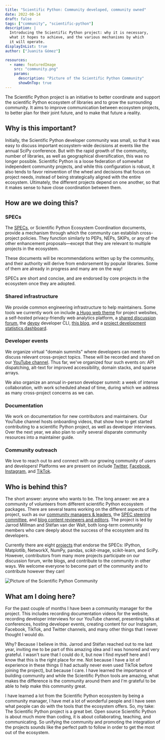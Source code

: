 ```yaml
---
title: "Scientific Python: Community developed, community owned"
date: 2022-08-14
draft: false
tags: ["community", "scientific-python"]
description: |
  Introducing the Scientific Python project: why it is necessary,
  what it hopes to achieve, and the various mechanisms by which
  it will operate.
displayInList: true
author: ["Juanita Gómez"]

resources:
  - name: featuredImage
    src: "community.png"
    params:
      description: "Picture of the Scientific Python Community"
      showOnTop: true
---
```


The Scientific Python project is an initiative to better coordinate and support the scientific Python ecosystem of libraries and to grow the surrounding community.
It aims to improve communication between ecosystem projects, to better plan for their joint future, and to make that future a reality.

## Why is this important?

Initially, the Scientific Python developer community was small, so that it was easy to discuss important ecosystem-wide decisions at events like the annual SciPy conference.
But with the rapid growth of the community, number of libraries, as well as geographical diversification, this was no longer possible.
Scientific Python is a loose federation of somewhat independent community projects, and while this configuration is robust, it also tends to favor reinvention of the wheel and decisions that focus on project needs, instead of being strategically aligned with the entire ecosystem.
Ultimately, the different projects depend on one another, so that it makes sense to have close coordination between them.

## How are we doing this?

### SPECs

The [SPECs](https://scientific-python.org/specs/), or Scientific Python Ecosystem Coordination documents, provide a mechanism through which the community can establish cross-project policies.
They function similarly to PEPs, NEPs, SKIPs, or any of the other enhancement proposals—except that they are relevant to multiple projects in the ecosystem.

These documents will be recommendations written up by the community, and their authority will derive from endorsement by popular libraries.
Some of them are already in progress and many are on the way!

SPECs are short and concise, and are endorsed by core projects in the ecosystem once they are adopted.

### Shared infrastructure

We provide common engineering infrastructure to help maintainers.
Some tools we currently work on include
[a Hugo web theme](https://github.com/scientific-python/scientific-python-hugo-theme) for project websites,
a self-hosted privacy-friendly web analytics platform,
a [shared discussion forum](https://discuss.scientific-python.org),
the [devpy](https://github.com/scientific-python/devpy) developer CLI,
[this blog](https://blog.scientific-python.org),
and a [project development statistics dashboard](https://devstats.scientific-python.org).

### Developer events

We organize virtual "domain summits" where developers can meet to discuss relevant cross-project topics.
These will be recorded and shared on our [YouTube channel](https://www.youtube.com/@scientific-python).
Thus far, we've organized four such events on: API dispatching, alt-text for improved accessibility, domain stacks, and sparse arrays.

We also organize an annual in-person developer summit: a week of intense collaboration, with work scheduled ahead of time, during which we address as many cross-project concerns as we can.

### Documentation

We work on documentation for new contributors and maintainers.
Our YouTube channel hosts onboarding videos, that show how to get started contributing to a scientific Python project, as well as developer interviews.
Over the next year, we also plan to unify several disparate community resources into a maintainer guide.

### Community outreach

We love to reach out to and connect with our growing community of users and developers!
Platforms we are present on include
[Twitter](https://twitter.com/scientific_py), [Facebook](https://www.facebook.com/scientific.python), [Instagram](https://www.instagram.com/scientific.python), and [TikTok](https://www.tiktok.com/@scientific.python).

## Who is behind this?

The short answer: anyone who wants to be.
The long answer: we are a community of volunteers from different scientific Python ecosystem packages.
There are several teams working on the different aspects of the project, such as our [community managers & leaders](https://scientific-python.org/about/), the [SPEC steering committee](https://scientific-python.org/about/), and [blog content reviewers and editors](https://blog.scientific-python.org/about/).
The project is led by Jarrod Millman and Stéfan van der Walt, both long-term community members who care deeply about the success of the ecosystem and its developers.

Currently there are eight [projects](https://scientific-python.org/specs/core-projects/) that endorse the SPECs: IPython, Matplotlib, NetworkX, NumPy, pandas, scikit-image, scikit-learn, and SciPy.
However, contributors from many more projects participate on our discussion forum, write blogs, and contribute to the community in other ways.
We welcome everyone to become part of the community and to contribute however they can!

![Picture of the Scientific Python Community](community.png)

## What am I doing here?

For the past couple of months I have been a community manager for the project.
This includes recording documentation videos for the website, recording developer interviews for our YouTube channel, presenting talks at conferences, hosting developer events, creating content for our Instagram, Facebook, TikTok, and Twitter channels, and many other things that I never thought I would do.

Why? Because I believe in this.
Jarrod and Stéfan reached out to me last year, inviting me to be part of this amazing idea and I was honored and very grateful.
I wasn't sure that I could do it, but now I find myself here and I know that this is the right place for me.
Not because I have a lot of experience in these things (I had actually never even used TikTok before joining the project), but because I care.
I have learned the importance of building community and while the Scientific Python tools are amazing, what makes the difference is the community around them and I'm grateful to be able to help make this community great.

I have learned a lot from the Scientific Python ecosystem by being a community manager, I have met a lot of wonderful people and I have seen what people can do with the tools that the ecosystem offers.
So, my take: The Scientific Python project is a great bet.
Open source Scientific Python is about much more than coding, it is about collaborating, teaching, and communicating.
So unifying the community and promoting the integration of the projects sounds like the perfect path to follow in order to get the most out of the ecosystem.
